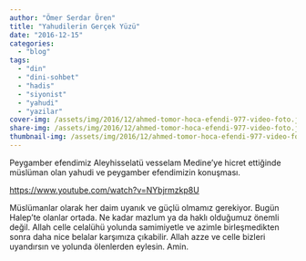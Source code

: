 ```yaml
---
author: "Ömer Serdar Ören"
title: "Yahudilerin Gerçek Yüzü"
date: "2016-12-15"
categories: 
  - "blog"
tags: 
  - "din"
  - "dini-sohbet"
  - "hadis"
  - "siyonist"
  - "yahudi"
  - "yazilar"
cover-img: /assets/img/2016/12/ahmed-tomor-hoca-efendi-977-video-foto.jpg
share-img: /assets/img/2016/12/ahmed-tomor-hoca-efendi-977-video-foto.jpg
thumbnail-img: /assets/img/2016/12/ahmed-tomor-hoca-efendi-977-video-foto.jpg
---
```


Peygamber efendimiz Aleyhisselatü vesselam Medine’ye hicret ettiğinde müslüman olan yahudi ve peygamber efendimizin konuşması.

https://www.youtube.com/watch?v=NYbjrmzkp8U

Müslümanlar olarak her daim uyanık ve güçlü olmamız gerekiyor. Bugün Halep’te olanlar ortada. Ne kadar mazlum ya da haklı olduğumuz önemli değil. Allah celle celalühü yolunda samimiyetle ve azimle birleşmedikten sonra daha nice belalar karşımıza çıkabilir. Allah azze ve celle bizleri uyandırsın ve yolunda ölenlerden eylesin. Amin.

